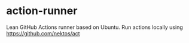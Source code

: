 # action-runner
Lean GitHub Actions runner based on Ubuntu. Run actions locally using https://github.com/nektos/act
